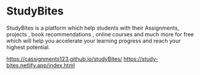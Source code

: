 # StudyBites
StudyBites is a platform which help students with their Assignments, projects , book recommendations , online courses and much more for free which will help you accelerate your learning progress and reach your highest potential.

https://cassignments123.github.io/studyBites/
https://study-bites.netlify.app/index.html
